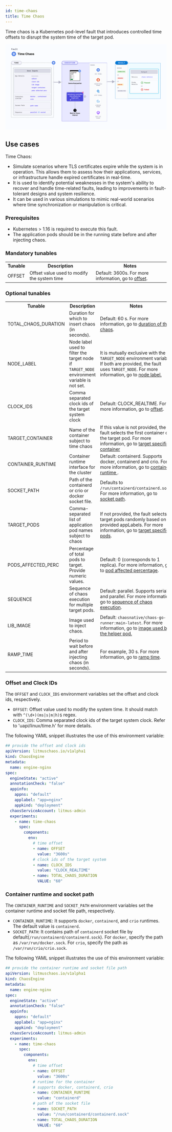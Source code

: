 ```yaml
---
id: time-chaos
title: Time Chaos
---
```


Time chaos is a Kubernetes pod-level fault that introduces controlled time offsets to disrupt the system time of the target pod.

![Time Chaos](./static/images/time-chaos.png)

## Use cases
Time Chaos:
- Simulate scenarios where TLS certificates expire while the system is in operation. This allows them to assess how their applications, services, or infrastructure handle expired certificates in real-time.
- It is used to identify potential weaknesses in the system's ability to recover and handle time-related faults, leading to improvements in fault-tolerant designs and system resilience.
-  It can be used in various simulations to mimic real-world scenarios where time synchronization or manipulation is critical.

### Prerequisites
- Kubernetes > 1.16 is required to execute this fault.
- The application pods should be in the running state before and after injecting chaos.


### Mandatory tunables
  <table>
      <tr>
        <th> Tunable </th>
        <th> Description </th>
        <th> Notes </th>
      </tr>
      <tr>
        <td> OFFSET </td>
        <td> Offset value used to modify the system time </td>
        <td> Default: 3600s. For more information, go to <a href="#offset-and-clock-ids">offset</a>.</td>
      </tr>
    </table>

### Optional tunables
   <table>
      <tr>
        <th> Tunable </th>
        <th> Description </th>
        <th> Notes </th>
      </tr>
      <tr>
        <td> TOTAL_CHAOS_DURATION </td>
        <td> Duration for which to insert chaos (in seconds). </td>
        <td> Default: 60 s. For more information, go to <a href="/docs/chaos-engineering/chaos-faults/common-tunables-for-all-faults#duration-of-the-chaos">duration of the chaos</a>.</td>
      </tr>
      <tr>
        <td> NODE_LABEL </td>
        <td> Node label used to filter the target node if <code>TARGET_NODE</code> environment variable is not set. </td>
        <td> It is mutually exclusive with the <code>TARGET_NODE</code> environment variable. If both are provided, the fault uses <code>TARGET_NODE</code>. For more information, go to <a href="/docs/chaos-engineering/technical-reference/chaos-faults/kubernetes/node/common-tunables-for-node-faults#target-nodes-with-labels">node label.</a></td>
      </tr>
      <tr>
        <td> CLOCK_IDS </td>
        <td> Comma separated clock ids of the target system clock</td>
        <td> Default: CLOCK_REALTIME. For more information, go to <a href="#offset-and-clock-ids">offset</a>.</td>
      </tr>
      <tr>
        <td> TARGET_CONTAINER </td>
        <td> Name of the container subject to time chaos</td>
        <td> If this value is not provided, the fault selects the first container of the target pod. For more information, go to <a href="/docs/chaos-engineering/technical-reference/chaos-faults/kubernetes/pod/common-tunables-for-pod-faults#target-specific-container">target specific container</a></td>
      </tr>
      <tr>
        <td> CONTAINER_RUNTIME </td>
        <td> Container runtime interface for the cluster</td>
        <td> Default: containerd. Supports docker, containerd and crio. For more information, go to <a href="#container-runtime-and-socket-path">container runtime </a>.</td>
      </tr>
      <tr>
        <td> SOCKET_PATH </td>
        <td> Path of the containerd or crio or docker socket file. </td>
        <td> Defaults to <code>/run/containerd/containerd.sock</code>. For more information, go to <a href="#container-runtime-and-socket-path">socket path</a>.</td>
      </tr>
      <tr>
        <td> TARGET_PODS </td>
        <td> Comma-separated list of application pod names subject to chaos</td>
        <td> If not provided, the fault selects target pods randomly based on provided appLabels. For more information, go to <a href="/docs/chaos-engineering/technical-reference/chaos-faults/kubernetes/pod/common-tunables-for-pod-faults#target-specific-pods"> target specific pods</a>.</td>
      </tr>
      <tr>
        <td> PODS_AFFECTED_PERC </td>
        <td> Percentage of total pods to target. Provide numeric values. </td>
        <td> Default: 0 (corresponds to 1 replica). For more information, go to <a href="/docs/chaos-engineering/chaos-faults/kubernetes/pod/common-tunables-for-pod-faults#pod-affected-percentage">pod affected percentage</a>.</td>
      </tr>
      <tr>
        <td> SEQUENCE </td>
        <td> Sequence of chaos execution for multiple target pods. </td>
        <td> Default: parallel. Supports serial and parallel. For more information, go to <a href="/docs/chaos-engineering/chaos-faults/common-tunables-for-all-faults#sequence-of-chaos-execution">sequence of chaos execution</a>.</td>
      </tr>
      <tr>
      <td> LIB_IMAGE </td>
        <td> Image used to inject chaos. </td>
        <td> Default: <code>chaosnative/chaos-go-runner:main-latest</code>. For more information, go to <a href = "/docs/chaos-engineering/technical-reference/chaos-faults/common-tunables-for-all-faults#image-used-by-the-helper-pod">image used by the helper pod.</a></td>
      </tr>
      <tr>   
        <td> RAMP_TIME </td>
        <td> Period to wait before and after injecting chaos (in seconds). </td>
        <td> For example, 30 s. For more information, go to <a href="/docs/chaos-engineering/chaos-faults/common-tunables-for-all-faults#ramp-time">ramp time</a>.</td>
      </tr>
    </table>

### Offset and Clock IDs

The `OFFSET` and `CLOCK_IDS` environment variables set the offset and clock ids, respectively.

- `OFFSET`: Offset value used to modify the system time. It should match with `^(\d+)(ms|s|m|h)$` regex.
- `CLOCK_IDS`: Comma separated clock ids of the target system clock. Refer to 'uapi/linux/time.h' for more details.

The following YAML snippet illustrates the use of this environment variable:

[embedmd]: # "./static/manifests/time-chaos/offset-and-clock-ids.yaml yaml"

```yaml
## provide the offset and clock ids
apiVersion: litmuschaos.io/v1alpha1
kind: ChaosEngine
metadata:
  name: engine-nginx
spec:
  engineState: "active"
  annotationCheck: "false"
  appinfo:
    appns: "default"
    applabel: "app=nginx"
    appkind: "deployment"
  chaosServiceAccount: litmus-admin
  experiments:
    - name: time-chaos
      spec:
        components:
          env:
            # time offset
            - name: OFFSET
              value: "3600s"
            # clock ids of the target system
            - name: CLOCK_IDS
              value: "CLOCK_REALTIME"
            - name: TOTAL_CHAOS_DURATION
              VALUE: "60"
```


### Container runtime and socket path

The `CONTAINER_RUNTIME` and `SOCKET_PATH` environment variables set the container runtime and socket file path, respectively.

- `CONTAINER_RUNTIME`: It supports `docker`, `containerd`, and `crio` runtimes. The default value is `containerd`.
- `SOCKET_PATH`: It contains path of `containerd` socket file by default(`/run/containerd/containerd.sock`). For `docker`, specify the path as `/var/run/docker.sock`. For `crio`, specify the path as `/var/run/crio/crio.sock`.

The following YAML snippet illustrates the use of this environment variable:

[embedmd]: # "./static/manifests/time-chaos/container-runtime-and-socket-path.yaml yaml"

```yaml
## provide the container runtime and socket file path
apiVersion: litmuschaos.io/v1alpha1
kind: ChaosEngine
metadata:
  name: engine-nginx
spec:
  engineState: "active"
  annotationCheck: "false"
  appinfo:
    appns: "default"
    applabel: "app=nginx"
    appkind: "deployment"
  chaosServiceAccount: litmus-admin
  experiments:
    - name: time-chaos
      spec:
        components:
          env:
            # time offset
            - name: OFFSET
              value: "3600s"
            # runtime for the container
            # supports docker, containerd, crio
            - name: CONTAINER_RUNTIME
              value: "containerd"
            # path of the socket file
            - name: SOCKET_PATH
              value: "/run/containerd/containerd.sock"
            - name: TOTAL_CHAOS_DURATION
              VALUE: "60"
```
